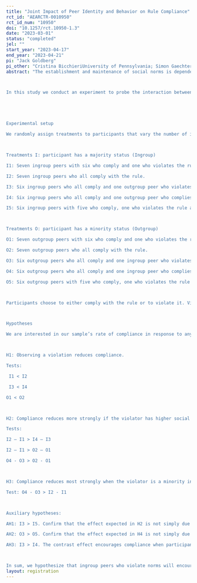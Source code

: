 ```yaml
---
title: "Joint Impact of Peer Identity and Behavior on Rule Compliance"
rct_id: "AEARCTR-0010950"
rct_id_num: "10950"
doi: "10.1257/rct.10950-1.3"
date: "2023-03-01"
status: "completed"
jel: ""
start_year: "2023-04-17"
end_year: "2023-04-21"
pi: "Jack Goldberg"
pi_other: "Cristina BicchieriUniversity of Pennsylvania; Simon GaechterUniversity of Nottingham; Daniele NosenzoAarhus University; Lucas  MollemanUniversity of Amsterdam"
abstract: "The establishment and maintenance of social norms is dependent on the behaviors of one’s reference network. By definition, social norms are behaviors that individuals conform to on the condition that most people in their network conform to the same behavior and also expect the individual to conform to that behavior. The belief that others conform to a behavior, known as empirical expectations, is largely dependent on witnessing that behavior in practice. Therefore, witnessing social norm violation should encourage more social norm violation since the empirical expectation for norm compliance has been reduced. Yet, not all peers in a reference network are equal. Those with lower social distance, or ingroup members, should play a more significant role in shaping one’s willingness to comply with a social norm, both positively and negatively. 

In this study we conduct an experiment to probe the interaction between group identity and peer behavior. Social distance is established by having participants identify what they see in a well-known optical illusion (“the dress”), with those who perceive the image the same way being classified into the same peer group. Participants are tasked with either complying with a rule and suffering a financial loss, or violating the rule to earn more money, but only after they witness the behaviors of previous participants. In particular, we look at how group identification may create contrast effects that do not exist in homogeneous groups in case of simple rules. A contrast effect happens when some observed negative behavior focuses subjects on a rule that prescribes the opposite behavior, inducing higher compliance rates when this negative behavior is displayed by an outgroup member than by an ingroup member. 


Experimental setup
We randomly assign treatments to participants that vary the number of ingroup/outgroup peers as well as number of rule violators and compliers that they witness. More specifically, we will run treatments with 7 peers, varying the number of violators (0 or 1) and their group identity (ingroup or outgroup). We study the role of minority status in rule compliance, looking for contrast effects. The treatments are herein defined as: 

Treatments I: participant has a majority status (Ingroup)
I1: Seven ingroup peers with six who comply and one who violates the rule. 
I2: Seven ingroup peers who all comply with the rule. 
I3: Six ingroup peers who all comply and one outgroup peer who violates the rule. 
I4: Six ingroup peers who all comply and one outgroup peer who complies with the rule. 
I5: Six ingroup peers with five who comply, one who violates the rule and one outgroup peer who complies with the rule. 

Treatments O: participant has a minority status (Outgroup)
O1: Seven outgroup peers with six who comply and one who violates the rule. 
O2: Seven outgroup peers who all comply with the rule. 
O3: Six outgroup peers who all comply and one ingroup peer who violates the rule. 
O4: Six outgroup peers who all comply and one ingroup peer who complies with the rule. 
O5: Six outgroup peers with five who comply, one who violates the rule and one ingroup peer who complies with the rule. 

Participants choose to either comply with the rule or to violate it. Violating the rule always leads to higher monetary payoffs. This means that our outcome variable is binary (0=violate; 1=comply with the rule). 

Hypotheses
We are interested in our sample’s rate of compliance in response to any of the ten treatments. In what follows, we clarify our main hypotheses in terms of rates of compliance in response to the treatments defined above: 

H1: Observing a violation reduces compliance.
Tests: 
 I1 < I2 
 I3 < I4
O1 < O2

H2: Compliance reduces more strongly if the violator has higher social proximity (‘ingroup’) 
Tests: 
I2 – I1 > I4 – I3
I2 – I1 > O2 – O1
O4 - O3 > O2 - O1

H3: Compliance reduces most strongly when the violator is a minority ingroup. 
Test: O4 - O3 > I2 - I1

Auxiliary hypotheses: 
AH1: I3 > I5. Confirm that the effect expected in H2 is not simply due to a change in the group identity composition but is specific to the “contrast effect” 
AH2: O3 > O5. Confirm that the effect expected in H4 is not simply due to a change in the group identity composition. 
AH3: I3 > I4. The contrast effect encourages compliance when participants view an outgroup violator. 

In sum, we hypothesize that ingroup peers who violate norms will encourage more norm violation than outgroup norm violators will, and ingroup peers who comply will encourage more participant compliance than outgroup compliance will. "
layout: registration
---
```


